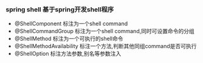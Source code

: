 ### spring shell 基于spring开发shell程序

* @ShellComponent 标注为一个shell command
* @ShellCommandGroup 标注为一个shell command,同时可设置命令的分组
* @ShellMethod 标注为一个可执行的shell命令
* @ShellMethodAvailability 标注一个方法,判断其他同组command是否可执行
* @ShellOption 标注方法参数,别名等参数注入